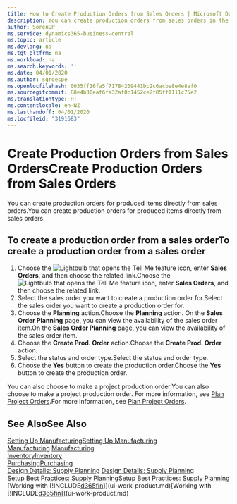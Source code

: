 ```yaml
---
title: How to Create Production Orders from Sales Orders | Microsoft Docs
description: You can create production orders from sales orders in the Sales & Marketing department.
author: SorenGP
ms.service: dynamics365-business-central
ms.topic: article
ms.devlang: na
ms.tgt_pltfrm: na
ms.workload: na
ms.search.keywords: ''
ms.date: 04/01/2020
ms.author: sgroespe
ms.openlocfilehash: 0035ff16fa5f71784209441bc2c6acbe8e4e8af0
ms.sourcegitcommit: 88e4b30eaf6fa32af0c1452ce2f85ff1111c75e2
ms.translationtype: HT
ms.contentlocale: en-NZ
ms.lasthandoff: 04/01/2020
ms.locfileid: "3191683"
---
```

# <a name="create-production-orders-from-sales-orders"></a><span data-ttu-id="afd04-103">Create Production Orders from Sales Orders</span><span class="sxs-lookup"><span data-stu-id="afd04-103">Create Production Orders from Sales Orders</span></span>
<span data-ttu-id="afd04-104">You can create production orders for produced items directly from sales orders.</span><span class="sxs-lookup"><span data-stu-id="afd04-104">You can create production orders for produced items directly from sales orders.</span></span>  

## <a name="to-create-a-production-order-from-a-sales-order"></a><span data-ttu-id="afd04-105">To create a production order from a sales order</span><span class="sxs-lookup"><span data-stu-id="afd04-105">To create a production order from a sales order</span></span>  

1.  <span data-ttu-id="afd04-106">Choose the ![Lightbulb that opens the Tell Me feature](media/ui-search/search_small.png "Tell me what you want to do") icon, enter **Sales Orders**, and then choose the related link.</span><span class="sxs-lookup"><span data-stu-id="afd04-106">Choose the ![Lightbulb that opens the Tell Me feature](media/ui-search/search_small.png "Tell me what you want to do") icon, enter **Sales Orders**, and then choose the related link.</span></span>  
2.  <span data-ttu-id="afd04-107">Select the sales order you want to create a production order for.</span><span class="sxs-lookup"><span data-stu-id="afd04-107">Select the sales order you want to create a production order for.</span></span>  
3.  <span data-ttu-id="afd04-108">Choose the **Planning** action.</span><span class="sxs-lookup"><span data-stu-id="afd04-108">Choose the **Planning** action.</span></span> <span data-ttu-id="afd04-109">On the **Sales Order Planning** page, you can view the availability of the sales order item.</span><span class="sxs-lookup"><span data-stu-id="afd04-109">On the **Sales Order Planning** page, you can view the availability of the sales order item.</span></span>  
4.  <span data-ttu-id="afd04-110">Choose the **Create Prod. Order** action.</span><span class="sxs-lookup"><span data-stu-id="afd04-110">Choose the **Create Prod. Order** action.</span></span>  
5.  <span data-ttu-id="afd04-111">Select the status and order type.</span><span class="sxs-lookup"><span data-stu-id="afd04-111">Select the status and order type.</span></span>  
6.  <span data-ttu-id="afd04-112">Choose the **Yes** button to create the production order.</span><span class="sxs-lookup"><span data-stu-id="afd04-112">Choose the **Yes** button to create the production order.</span></span>

<span data-ttu-id="afd04-113">You can also choose to make a project production order.</span><span class="sxs-lookup"><span data-stu-id="afd04-113">You can also choose to make a project production order.</span></span> <span data-ttu-id="afd04-114">For more information, see [Plan Project Orders](production-how-to-plan-project-orders.md).</span><span class="sxs-lookup"><span data-stu-id="afd04-114">For more information, see [Plan Project Orders](production-how-to-plan-project-orders.md).</span></span>   

## <a name="see-also"></a><span data-ttu-id="afd04-115">See Also</span><span class="sxs-lookup"><span data-stu-id="afd04-115">See Also</span></span>  
[<span data-ttu-id="afd04-116">Setting Up Manufacturing</span><span class="sxs-lookup"><span data-stu-id="afd04-116">Setting Up Manufacturing</span></span>](production-configure-production-processes.md)  
<span data-ttu-id="afd04-117">[Manufacturing](production-manage-manufacturing.md)  </span><span class="sxs-lookup"><span data-stu-id="afd04-117">[Manufacturing](production-manage-manufacturing.md)  </span></span>  
[<span data-ttu-id="afd04-118">Inventory</span><span class="sxs-lookup"><span data-stu-id="afd04-118">Inventory</span></span>](inventory-manage-inventory.md)  
[<span data-ttu-id="afd04-119">Purchasing</span><span class="sxs-lookup"><span data-stu-id="afd04-119">Purchasing</span></span>](purchasing-manage-purchasing.md)  
<span data-ttu-id="afd04-120">[Design Details: Supply Planning](design-details-supply-planning.md) </span><span class="sxs-lookup"><span data-stu-id="afd04-120">[Design Details: Supply Planning](design-details-supply-planning.md) </span></span>  
[<span data-ttu-id="afd04-121">Setup Best Practices: Supply Planning</span><span class="sxs-lookup"><span data-stu-id="afd04-121">Setup Best Practices: Supply Planning</span></span>](setup-best-practices-supply-planning.md)  
<span data-ttu-id="afd04-122">[Working with [!INCLUDE[d365fin](includes/d365fin_md.md)]](ui-work-product.md)</span><span class="sxs-lookup"><span data-stu-id="afd04-122">[Working with [!INCLUDE[d365fin](includes/d365fin_md.md)]](ui-work-product.md)</span></span>
